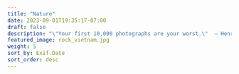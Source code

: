 ```yaml
---
title: "Nature"
date: 2023-09-01T19:35:17-07:00
draft: false
description: "\"Your first 10,000 photographs are your worst.\"  – Henri Cartier-Bresson"
featured_image: rock_vietnam.jpg
weight: 5
sort_by: Exif.Date
sort_order: desc
---
```

